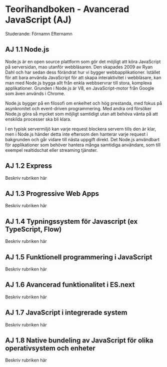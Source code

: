 # Teorihandboken - Avancerad JavaScript (AJ)
Studerande: Förnamn Efternamn

## AJ 1.1 Node.js
Node.js är en open source plattform som gör det möjligt att köra JavaScript på serversidan, mao utanför webbläsaren. 
Den skapades 2009 av Ryan Dahl och har sedan dess förändrat hur vi bygger webbapplikationer.
Istället för att bara använda JavaScript för att skapa interaktivitet i webbläsare, kan man med Node.js bygga allt från enkla webbservrar till stora, komplexa applikationer.
Grunden i Node.js är V8, en JavaScript-motor från Google som även används i Chrome.

Node.js bygger på en filosofi om enkelhet och hög prestanda, med fokus på asynkronitet och event-driven programmering.
Med andra ord försöker Node.js göra så mycket som möjligt samtidigt utan att behöva vänta på att enskilda processer ska bli klara.

I en typisk servermiljö kan varje request blockera servern tills den är klar, men i Node.js händer detta inte eftersom den hanterar varje request i bakgrunden och går vidare till nästa uppgift direkt.
Det Node.js användbart för applikationer som behöver hantera många samtidiga användare, som till exempel realtidschat eller streaming tjänster.

## AJ 1.2 Express
Beskriv rubriken här

## AJ 1.3 Progressive Web Apps
Beskriv rubriken här

## AJ 1.4 Typningssystem för Javascript (ex TypeScript, Flow)
Beskriv rubriken här

## AJ 1.5 Funktionell programmering i JavaScript
Beskriv rubriken här

## AJ 1.6 Avancerad funktionalitet i ES.next
Beskriv rubriken här

## AJ 1.7 JavaScript i integrerade system
Beskriv rubriken här

## AJ 1.8 Native bundeling av JavaScript för olika operativsystem och enheter
Beskriv rubriken här

